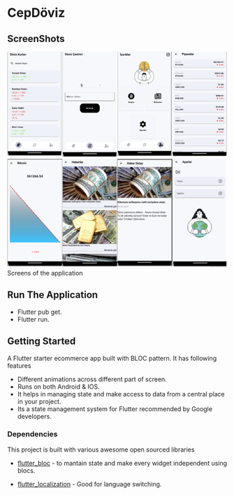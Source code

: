 # CepDöviz

## ScreenShots
![ScreenShots](assets/app_photos12.png)
![ScreenShots](assets/app_photo2.png)
Screens of the application

## Run The Application

- Flutter pub get.
- Flutter run.

## Getting Started

A Flutter starter ecommerce app built with BLOC pattern. It has following features

- Different animations across different part of screen.
- Runs on both Android & IOS.
- It helps in managing state and make access to data from a central place in your project.
- Its a state management system for Flutter recommended by Google developers.

### Dependencies

This project is built with various awesome open sourced libraries

* [flutter_bloc](https://pub.dev/packages/flutter_bloc) - to mantain state and make every widget
  independent using blocs.

* [flutter_localization](https://pub.dev/packages/flutter_localization) - Good for language switching.






